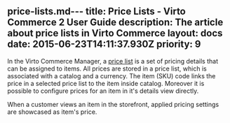 ﻿price-lists.md---
title: Price Lists - Virto Commerce 2 User Guide
description: The article about price lists in Virto Commerce
layout: docs
date: 2015-06-23T14:11:37.930Z
priority: 9
---
In the Virto Commerce Manager, a <a class="crosslink" href="https://virtocommerce.com/price-engine" target="_blank">price list</a> is a set of pricing details that can be assigned to items. All prices are stored in a price list, which is associated with a catalog and a currency. The item (SKU) code links the price in a selected price list to the item inside catalog. Moreover it is possible to configure prices for an item in it's details view directly.

When a customer views an item in the storefront, applied pricing settings are showcased as item's price.
